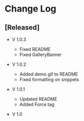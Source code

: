 # Change Log

## [Released]
- V 1.0.3
    * Fixed README
    * Fixed GalleryBanner

- V 1.0.2
    * Added demo gif to README
    * Fixed formatting on snippets

- V 1.0.1

    * Updated README
    * Added Force tag

- V 1.0